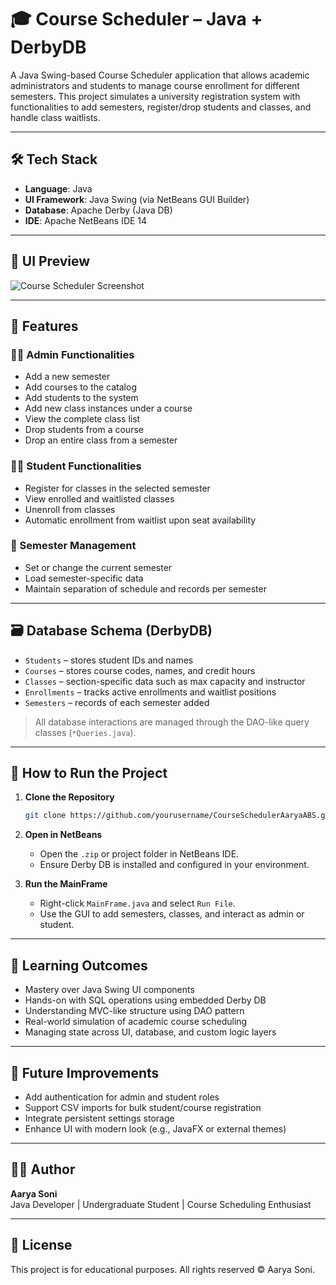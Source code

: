 # 🎓 Course Scheduler – Java + DerbyDB

A Java Swing-based Course Scheduler application that allows academic administrators and students to manage course enrollment for different semesters. This project simulates a university registration system with functionalities to add semesters, register/drop students and classes, and handle class waitlists.

---

## 🛠️ Tech Stack

- **Language**: Java
- **UI Framework**: Java Swing (via NetBeans GUI Builder)
- **Database**: Apache Derby (Java DB)
- **IDE**: Apache NetBeans IDE 14

---

## 📸 UI Preview

![Course Scheduler Screenshot](./relative/path/to/your/screenshot.png)

---

## 🔑 Features

### 👨‍💼 Admin Functionalities
- Add a new semester
- Add courses to the catalog
- Add students to the system
- Add new class instances under a course
- View the complete class list
- Drop students from a course
- Drop an entire class from a semester

### 👨‍🎓 Student Functionalities
- Register for classes in the selected semester
- View enrolled and waitlisted classes
- Unenroll from classes
- Automatic enrollment from waitlist upon seat availability

### 📅 Semester Management
- Set or change the current semester
- Load semester-specific data
- Maintain separation of schedule and records per semester

---

## 🗃️ Database Schema (DerbyDB)
- `Students` – stores student IDs and names
- `Courses` – stores course codes, names, and credit hours
- `Classes` – section-specific data such as max capacity and instructor
- `Enrollments` – tracks active enrollments and waitlist positions
- `Semesters` – records of each semester added

> All database interactions are managed through the DAO-like query classes (`*Queries.java`).

---

## 🚀 How to Run the Project

1. **Clone the Repository**
    ```bash
    git clone https://github.com/yourusername/CourseSchedulerAaryaABS.git
    ```

2. **Open in NetBeans**
    - Open the `.zip` or project folder in NetBeans IDE.
    - Ensure Derby DB is installed and configured in your environment.

3. **Run the MainFrame**
    - Right-click `MainFrame.java` and select `Run File`.
    - Use the GUI to add semesters, classes, and interact as admin or student.

---

## 🧠 Learning Outcomes

- Mastery over Java Swing UI components
- Hands-on with SQL operations using embedded Derby DB
- Understanding MVC-like structure using DAO pattern
- Real-world simulation of academic course scheduling
- Managing state across UI, database, and custom logic layers

---

## 📌 Future Improvements

- Add authentication for admin and student roles
- Support CSV imports for bulk student/course registration
- Integrate persistent settings storage
- Enhance UI with modern look (e.g., JavaFX or external themes)

---

## 👨‍💻 Author

**Aarya Soni**  
Java Developer | Undergraduate Student | Course Scheduling Enthusiast

---

## 📜 License

This project is for educational purposes. All rights reserved © Aarya Soni.
